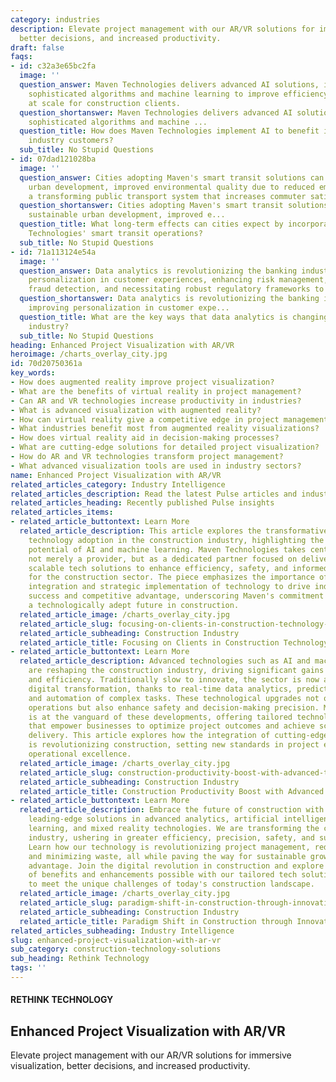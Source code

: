 ```yaml
---
category: industries
description: Elevate project management with our AR/VR solutions for immersive visualization,
  better decisions, and increased productivity.
draft: false
faqs:
- id: c32a3e65bc2fa
  image: ''
  question_answer: Maven Technologies delivers advanced AI solutions, integrating
    sophisticated algorithms and machine learning to improve efficiency and productivity
    at scale for construction clients.
  question_shortanswer: Maven Technologies delivers advanced AI solutions, integrating
    sophisticated algorithms and machine ...
  question_title: How does Maven Technologies implement AI to benefit its construction
    industry customers?
  sub_title: No Stupid Questions
- id: 07dad121028ba
  image: ''
  question_answer: Cities adopting Maven's smart transit solutions can expect sustainable
    urban development, improved environmental quality due to reduced emissions, and
    a transforming public transport system that increases commuter satisfaction.
  question_shortanswer: Cities adopting Maven's smart transit solutions can expect
    sustainable urban development, improved e...
  question_title: What long-term effects can cities expect by incorporating Maven
    Technologies' smart transit operations?
  sub_title: No Stupid Questions
- id: 71a113124e54a
  image: ''
  question_answer: Data analytics is revolutionizing the banking industry by improving
    personalization in customer experiences, enhancing risk management, bolstering
    fraud detection, and necessitating robust regulatory frameworks to protect stakeholders.
  question_shortanswer: Data analytics is revolutionizing the banking industry by
    improving personalization in customer expe...
  question_title: What are the key ways that data analytics is changing the banking
    industry?
  sub_title: No Stupid Questions
heading: Enhanced Project Visualization with AR/VR
heroimage: /charts_overlay_city.jpg
id: 70d20750361a
key_words:
- How does augmented reality improve project visualization?
- What are the benefits of virtual reality in project management?
- Can AR and VR technologies increase productivity in industries?
- What is advanced visualization with augmented reality?
- How can virtual reality give a competitive edge in project management?
- What industries benefit most from augmented reality visualizations?
- How does virtual reality aid in decision-making processes?
- What are cutting-edge solutions for detailed project visualization?
- How do AR and VR technologies transform project management?
- What advanced visualization tools are used in industry sectors?
name: Enhanced Project Visualization with AR/VR
related_articles_category: Industry Intelligence
related_articles_description: Read the latest Pulse articles and industry insights.
related_articles_heading: Recently published Pulse insights
related_articles_items:
- related_article_buttontext: Learn More
  related_article_description: This article explores the transformative impact of
    technology adoption in the construction industry, highlighting the significant
    potential of AI and machine learning. Maven Technologies takes center stage as
    not merely a provider, but as a dedicated partner focused on delivering tailored,
    scalable tech solutions to enhance efficiency, safety, and informed decision-making
    for the construction sector. The piece emphasizes the importance of collaborative
    integration and strategic implementation of technology to drive industry-wide
    success and competitive advantage, underscoring Maven's commitment to pioneering
    a technologically adept future in construction.
  related_article_image: /charts_overlay_city.jpg
  related_article_slug: focusing-on-clients-in-construction-technology-integration
  related_article_subheading: Construction Industry
  related_article_title: Focusing on Clients in Construction Technology Integration
- related_article_buttontext: Learn More
  related_article_description: Advanced technologies such as AI and machine learning
    are reshaping the construction industry, driving significant gains in productivity
    and efficiency. Traditionally slow to innovate, the sector is now a hotbed for
    digital transformation, thanks to real-time data analytics, predictive modeling,
    and automation of complex tasks. These technological upgrades not only streamline
    operations but also enhance safety and decision-making precision. Maven Technologies
    is at the vanguard of these developments, offering tailored technology integrations
    that empower businesses to optimize project outcomes and achieve scalable value
    delivery. This article explores how the integration of cutting-edge solutions
    is revolutionizing construction, setting new standards in project execution and
    operational excellence.
  related_article_image: /charts_overlay_city.jpg
  related_article_slug: construction-productivity-boost-with-advanced-technologies
  related_article_subheading: Construction Industry
  related_article_title: Construction Productivity Boost with Advanced Technologies
- related_article_buttontext: Learn More
  related_article_description: Embrace the future of construction with Maven Technologies'
    leading-edge solutions in advanced analytics, artificial intelligence, machine
    learning, and mixed reality technologies. We are transforming the construction
    industry, ushering in greater efficiency, precision, safety, and sustainability.
    Learn how our technology is revolutionizing project management, reducing costs,
    and minimizing waste, all while paving the way for sustainable growth and competitive
    advantage. Join the digital revolution in construction and explore the plethora
    of benefits and enhancements possible with our tailored tech solutions, designed
    to meet the unique challenges of today's construction landscape.
  related_article_image: /charts_overlay_city.jpg
  related_article_slug: paradigm-shift-in-construction-through-innovative-tech
  related_article_subheading: Construction Industry
  related_article_title: Paradigm Shift in Construction through Innovative Tech
related_articles_subheading: Industry Intelligence
slug: enhanced-project-visualization-with-ar-vr
sub_category: construction-technology-solutions
sub_heading: Rethink Technology
tags: ''
---
```


#### RETHINK TECHNOLOGY
## Enhanced Project Visualization with AR/VR
Elevate project management with our AR/VR solutions for immersive visualization, better decisions, and increased productivity.